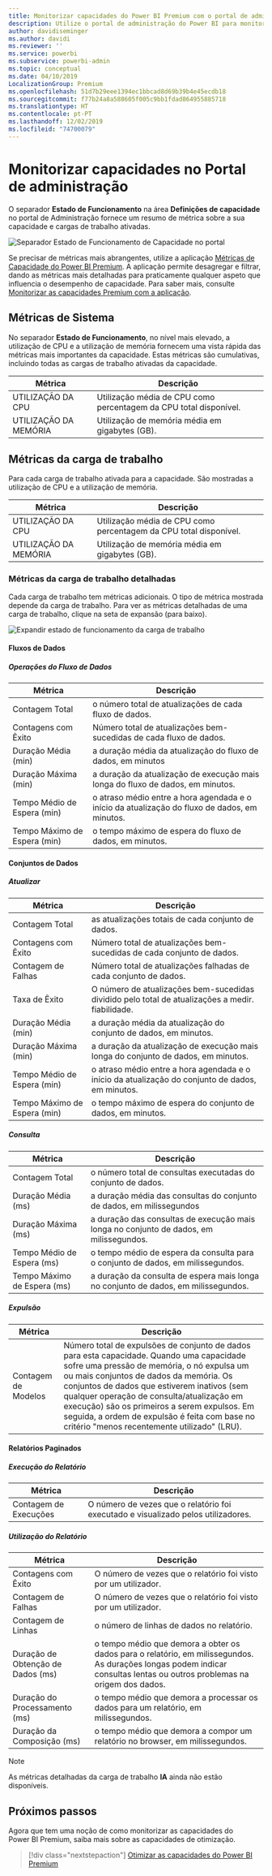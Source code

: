 ```yaml
---
title: Monitorizar capacidades do Power BI Premium com o portal de administração
description: Utilize o portal de administração do Power BI para monitorizar as suas capacidades Premium.
author: davidiseminger
ms.author: davidi
ms.reviewer: ''
ms.service: powerbi
ms.subservice: powerbi-admin
ms.topic: conceptual
ms.date: 04/10/2019
LocalizationGroup: Premium
ms.openlocfilehash: 51d7b29eee1394ec1bbcad8d69b39b4e45ecdb18
ms.sourcegitcommit: f77b24a8a588605f005c9bb1fdad864955885718
ms.translationtype: HT
ms.contentlocale: pt-PT
ms.lasthandoff: 12/02/2019
ms.locfileid: "74700079"
---
```

# <a name="monitor-capacities-in-the-admin-portal"></a>Monitorizar capacidades no Portal de administração

O separador **Estado de Funcionamento** na área **Definições de capacidade** no portal de Administração fornece um resumo de métrica sobre a sua capacidade e cargas de trabalho ativadas.  

![Separador Estado de Funcionamento de Capacidade no portal](media/service-admin-premium-monitor-portal/admin-portal-health.png)

Se precisar de métricas mais abrangentes, utilize a aplicação [Métricas de Capacidade do Power BI Premium](service-admin-premium-monitor-capacity.md). A aplicação permite desagregar e filtrar, dando as métricas mais detalhadas para praticamente qualquer aspeto que influencia o desempenho de capacidade. Para saber mais, consulte [Monitorizar as capacidades Premium com a aplicação](service-admin-premium-monitor-capacity.md).

## <a name="system-metrics"></a>Métricas de Sistema

No separador **Estado de Funcionamento**, no nível mais elevado, a utilização de CPU e a utilização de memória fornecem uma vista rápida das métricas mais importantes da capacidade. Estas métricas são cumulativas, incluindo todas as cargas de trabalho ativadas da capacidade.

| **Métrica** | **Descrição** |
| --- | --- |
| UTILIZAÇÃO DA CPU | Utilização média de CPU como percentagem da CPU total disponível. |
| UTILIZAÇÃO DA MEMÓRIA | Utilização de memória média em gigabytes (GB).|

## <a name="workload-metrics"></a>Métricas da carga de trabalho

Para cada carga de trabalho ativada para a capacidade. São mostradas a utilização de CPU e a utilização de memória.

| **Métrica** | **Descrição** |
| --- | --- |
| UTILIZAÇÃO DA CPU | Utilização média de CPU como percentagem da CPU total disponível. |
| UTILIZAÇÃO DA MEMÓRIA | Utilização de memória média em gigabytes (GB).|

### <a name="detailed-workload-metrics"></a>Métricas da carga de trabalho detalhadas

Cada carga de trabalho tem métricas adicionais. O tipo de métrica mostrada depende da carga de trabalho. Para ver as métricas detalhadas de uma carga de trabalho, clique na seta de expansão (para baixo).

![Expandir estado de funcionamento da carga de trabalho](media/service-admin-premium-monitor-portal/admin-portal-health-expand.png)

#### <a name="dataflows"></a>Fluxos de Dados

##### <a name="dataflow-operations"></a>Operações do Fluxo de Dados

| **Métrica** | **Descrição** |
| --- | --- |
| Contagem Total | o número total de atualizações de cada fluxo de dados. |
| Contagens com Êxito | Número total de atualizações bem-sucedidas de cada fluxo de dados.|
| Duração Média (min) | a duração média da atualização do fluxo de dados, em minutos |
| Duração Máxima (min) | a duração da atualização de execução mais longa do fluxo de dados, em minutos. |
| Tempo Médio de Espera (min) | o atraso médio entre a hora agendada e o início da atualização do fluxo de dados, em minutos. |
| Tempo Máximo de Espera (min) | o tempo máximo de espera do fluxo de dados, em minutos.  |

#### <a name="datasets"></a>Conjuntos de Dados

##### <a name="refresh"></a>Atualizar

| **Métrica** | **Descrição** |
| --- | --- |
| Contagem Total | as atualizações totais de cada conjunto de dados. |
| Contagens com Êxito | Número total de atualizações bem-sucedidas de cada conjunto de dados. |
| Contagem de Falhas | Número total de atualizações falhadas de cada conjunto de dados. |
| Taxa de Êxito  | O número de atualizações bem-sucedidas dividido pelo total de atualizações a medir. fiabilidade. |
| Duração Média (min) | a duração média da atualização do conjunto de dados, em minutos.  |
| Duração Máxima (min) | a duração da atualização de execução mais longa do conjunto de dados, em minutos. |
| Tempo Médio de Espera (min) | o atraso médio entre a hora agendada e o início da atualização do conjunto de dados, em minutos. |
| Tempo Máximo de Espera (min) | o tempo máximo de espera do conjunto de dados, em minutos. |

##### <a name="query"></a>Consulta

| **Métrica** | **Descrição** |
| --- | --- |
| Contagem Total | o número total de consultas executadas do conjunto de dados. |
| Duração Média (ms) |a duração média das consultas do conjunto de dados, em milissegundos|
| Duração Máxima (ms) |a duração das consultas de execução mais longa no conjunto de dados, em milissegundos. |
| Tempo Médio de Espera (ms) |o tempo médio de espera da consulta para o conjunto de dados, em milissegundos. |
| Tempo Máximo de Espera (ms) |a duração da consulta de espera mais longa no conjunto de dados, em milissegundos. |

##### <a name="eviction"></a>Expulsão

| **Métrica** | **Descrição** |
| --- | --- |
| Contagem de Modelos | Número total de expulsões de conjunto de dados para esta capacidade. Quando uma capacidade sofre uma pressão de memória, o nó expulsa um ou mais conjuntos de dados da memória. Os conjuntos de dados que estiverem inativos (sem qualquer operação de consulta/atualização em execução) são os primeiros a serem expulsos. Em seguida, a ordem de expulsão é feita com base no critério "menos recentemente utilizado" (LRU). |

#### <a name="paginated-reports"></a>Relatórios Paginados

##### <a name="report-execution"></a>Execução do Relatório

| **Métrica** | **Descrição** |
| --- | --- |
| Contagem de Execuções  | O número de vezes que o relatório foi executado e visualizado pelos utilizadores.|

##### <a name="report-usage"></a>Utilização do Relatório

| **Métrica** | **Descrição** |
| --- | --- |
| Contagens com Êxito | O número de vezes que o relatório foi visto por um utilizador. |
| Contagem de Falhas |O número de vezes que o relatório foi visto por um utilizador.|
| Contagem de Linhas |o número de linhas de dados no relatório. |
| Duração de Obtenção de Dados (ms) |o tempo médio que demora a obter os dados para o relatório, em milissegundos. As durações longas podem indicar consultas lentas ou outros problemas na origem dos dados.  |
| Duração do Processamento (ms) |o tempo médio que demora a processar os dados para um relatório, em milissegundos. |
| Duração da Composição (ms) |o tempo médio que demora a compor um relatório no browser, em milissegundos. |

> [!NOTE]
> As métricas detalhadas da carga de trabalho **IA** ainda não estão disponíveis.

## <a name="next-steps"></a>Próximos passos

Agora que tem uma noção de como monitorizar as capacidades do Power BI Premium, saiba mais sobre as capacidades de otimização.

> [!div class="nextstepaction"]
> [Otimizar as capacidades do Power BI Premium](service-premium-capacity-optimize.md)
